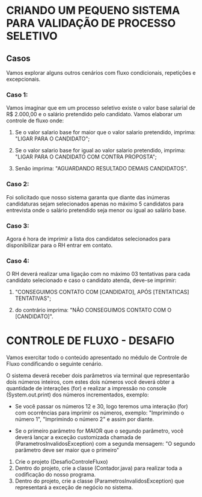 # CRIANDO UM PEQUENO SISTEMA PARA VALIDAÇÃO DE PROCESSO SELETIVO

## Casos

Vamos explorar alguns outros cenários com fluxo condicionais, repetições e excepcionais.

### Caso 1:

Vamos imaginar que em um processo seletivo existe o valor base salarial de R$ 2.000,00 e o salário pretendido pelo candidato. Vamos elaborar um controle de fluxo onde:

1. Se o valor salario base for maior que o valor salario pretendido, imprima: "LIGAR PARA O CANDIDATO";

2. Se o valor salario base for igual ao valor salario pretendido, imprima: "LIGAR PARA O CANDIDATO COM CONTRA PROPOSTA";

3. Senão imprima: "AGUARDANDO RESULTADO DEMAIS CANDIDATOS".

### Caso 2:

Foi solicitado que nosso sistema garanta que diante das inúmeras candidaturas sejam selecionados apenas no máximo 5 candidatos para entrevista onde o salário pretendido seja menor ou igual ao salário base.

### Caso 3:

Agora é hora de imprimir a lista dos candidatos selecionados para disponibilizar para o RH entrar em contato.

### Caso 4:

O RH deverá realizar uma ligação com no máximo 03 tentativas para cada candidato selecionado e caso o candidato atenda, deve-se imprimir:

1. "CONSEGUIMOS CONTATO COM [CANDIDATO], APÓS [TENTATICAS] TENTATIVAS";

2. do contrário imprima: "NÃO CONSEGUIMOS CONTATO COM O [CANDIDATO]".

# CONTROLE DE FLUXO - DESAFIO

Vamos exercitar todo o conteúdo apresentado no médulo de Controle de Fluxo condificando o seguinte cenário.

O sistema deverá receber dois parâmetros via terminal que representarão dois números inteiros, com estes dois números você deverá obter a quantidade de interações (for) e realizar a impressão no console (System.out.print) dos números incrementados, exemplo:

- Se você passar os números 12 e 30, logo teremos uma interação (for) com ocorrências para imprimir os números, exemplo: "Imprimindo o número 1", "Imprimindo o número 2" e assim por diante.

- Se o primeiro parâmetro for MAIOR que o segundo parâmetro, você deverá lançar a exceção customizada chamada de (ParametrosInvalidosException) com a segunda mensagem: "O segundo parâmetro deve ser maior que o primeiro"

1. Crie o projeto (DesafioControleFluxo)
2. Dentro do projeto, crie a classe (Contador.java) para realizar toda a codificação do nosso programa.
3. Dentro do projeto, crie a classe (ParametrosInvalidosException) que representará a exceção de negócio no sistema.
